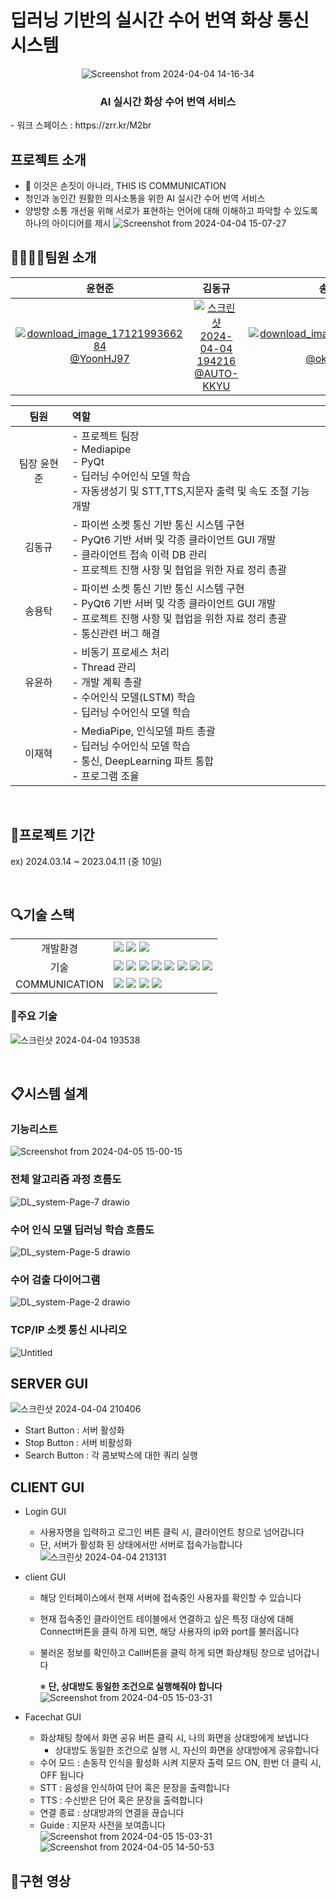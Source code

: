 # 딥러닝 기반의 실시간 수어 번역 화상 통신 시스템
<div align="center">
  
![Screenshot from 2024-04-04 14-16-34](https://github.com/AUTO-KKYU/TEST/assets/118419026/cac31317-e82b-4bce-91b0-f781a907524c)
<h3 align="middle">AI 실시간 화상 수어 번역 서비스</h3>

<div align="left">
- 워크 스페이스 : https://zrr.kr/M2br
  
## 프로젝트 소개
- 🤞 이것은 손짓이 아니라, THIS IS COMMUNICATION
- 청인과 농인간 원활한 의사소통을 위한 AI 실시간 수어 번역 서비스
- 양방향 소통 개선을 위해 서로가 표현하는 언어에 대해 이해하고 파악할 수 있도록 하나의 아이디어를 제시
![Screenshot from 2024-04-04 15-07-27](https://github.com/AUTO-KKYU/TEST/assets/118419026/51121f1c-0e5d-4ae5-a587-6f0ba8735240)

## 👨‍👨‍👦‍👦팀원 소개

| **윤현준** | **김동규** | **송용탁** | **유윤하** | **이재혁** |
| :------: |  :------: | :------: | :------: | :------: |
| [![download_image_1712199366284](https://github.com/AUTO-KKYU/TEST/assets/118419026/d2fad8ee-46ac-49e1-b011-ccf0a9914f98) <br/> @YoonHJ97](https://github.com/YoonHJ97) | [![스크린샷 2024-04-04 194216](https://github.com/AUTO-KKYU/TEST/assets/118419026/1ee1f96a-19b9-4088-87a7-522d418a6320) <br/> @AUTO-KKYU](https://github.com/AUTO-KKYU) | [![download_image_1712198928013](https://github.com/AUTO-KKYU/TEST/assets/118419026/11f16474-eae6-405f-82e6-cf8bafd7fbcf) <br/> @okotak99](https://github.com/okotak99) | [![download_image_1712200424618 (1)](https://github.com/AUTO-KKYU/TEST/assets/118419026/8b2ff8ff-01e9-4af8-b18e-179b73b963c9) <br/> @yoonha-ryu-96](https://github.com/yoonha-ryu-96) | [![image-Photoroom png-Photoroom](https://github.com/addinedu-ros-4th/deeplearning-repo-5/assets/118419026/bd36e538-bdb0-4716-ac97-e16e7c5f54fa) <br/> @RedStones-112](https://github.com/RedStones-112)   ]

|팀원|역할| 
|:---:|:---|
|팀장 윤현준|- 프로젝트 팀장 <br> - Mediapipe <br>- PyQt <br>- 딥러닝 수어인식 모델 학습 <br>- 자동생성기 및 STT,TTS,지문자 출력 및 속도 조절 기능 개발  |
|김동규|- 파이썬 소켓 통신 기반 통신 시스템 구현<br> - PyQt6 기반 서버 및 각종 클라이언트 GUI 개발 <br>- 클라이언트 접속 이력 DB 관리 <br> - 프로젝트 진행 사항 및 협업을 위한 자료 정리 총괄|
|송용탁|- 파이썬 소켓 통신 기반 통신 시스템 구현<br> - PyQt6 기반 서버 및 각종 클라이언트 GUI 개발 <br> - 프로젝트 진행 사항 및 협업을 위한 자료 정리 총괄<br> - 통신관련 버그 해결|
|유윤하| - 비동기 프로세스 처리<br> - Thread 관리<br> - 개발 계획 총괄<br> - 수어인식 모델(LSTM) 학습<br> - 딥러닝 수어인식 모델 학습 <br>|
|이재혁|- MediaPipe, 인식모델 파트 총괄<br> - 딥러닝 수어인식 모델 학습<br> - 통신, DeepLearning 파트 통합<br> - 프로그램 조율 |

<br>

## 📅프로젝트 기간
ex) 2024.03.14 ~ 2023.04.11 (중 10일)


<br>

## 🔍기술 스택

||| 
|:---:|:---|
|개발환경|<img src="https://img.shields.io/badge/Ubuntu-E95420?style=for-the-badge&logo=Ubuntu&logoColor=white"> <img src="https://img.shields.io/badge/VISUAL STUDIO CODE-007ACC?style=for-the-badge&logo=VisualStudioCode&logoColor=white"> <img src="https://img.shields.io/badge/Google%20Colab-F9AB00?style=for-the-badge&logo=Google%20Colab&logoColor=orange">|
|기술|<img src="https://img.shields.io/badge/python-3670A0?style=for-the-badge&logo=python&logoColor=ffdd54"> <img src="https://img.shields.io/badge/numpy-%23013243.svg?style=for-the-badge&logo=numpy&logoColor=white"> <img src = "https://img.shields.io/badge/pandas-%23150458.svg?style=for-the-badge&logo=pandas&logoColor=white"> <img src="https://img.shields.io/badge/OpenCV-5C3EE8?style=for-the-badge&logo=opencv&logoColor=white"> <img src="https://img.shields.io/badge/Qt-5C3EE8?style=for-the-badge&logo=Qt&logoColor=#41CD52"> <img src="https://img.shields.io/badge/mysql-4479A1.svg?style=for-the-badge&logo=mysql&logoColor=white"> <img src = "https://img.shields.io/badge/Keras-%23D00000.svg?style=for-the-badge&logo=Keras&logoColor=white"> <img src ="https://img.shields.io/badge/TensorFlow-%23FF6F00.svg?style=for-the-badge&logo=TensorFlow&logoColor=white"> |
|COMMUNICATION|<img src="https://img.shields.io/badge/Slack-4A154B?style=for-the-badge&logo=Slack&logoColor=white"> <img src="https://img.shields.io/badge/git-%23F05033.svg?style=for-the-badge&logo=git&logoColor=white"> <img src="https://img.shields.io/badge/notion-000000?style=for-the-badge&logo=notion&logoColor=white"> <img src="https://img.shields.io/badge/github-181717?style=for-the-badge&logo=github&logoColor=white">|

### 🧐주요 기술
![스크린샷 2024-04-04 193538](https://github.com/AUTO-KKYU/TEST/assets/118419026/2d34c3f1-aaf6-49f7-9484-8eaec2fbbd53)

<br>

## 📋시스템 설계

### 기능리스트
![Screenshot from 2024-04-05 15-00-15](https://github.com/addinedu-ros-4th/deeplearning-repo-5/assets/61307553/020585cf-1c59-4dbe-8508-4e0e64971c63)


### 전체 알고리즘 과정 흐름도
![DL_system-Page-7 drawio](https://github.com/AUTO-KKYU/TEST/assets/118419026/e5f3254e-e4eb-422a-9b40-5744ddfbe1e9)

### 수어 인식 모델 딥러닝 학습 흐름도
![DL_system-Page-5 drawio](https://github.com/AUTO-KKYU/TEST/assets/118419026/884ed9af-47c5-4820-a261-23a0287fe5c3)

### 수어 검출 다이어그램
![DL_system-Page-2 drawio](https://github.com/AUTO-KKYU/TEST/assets/118419026/e06b22bf-e1ad-4109-a435-99fe669942b3)


### TCP/IP 소켓 통신 시나리오 
![Untitled](https://github.com/AUTO-KKYU/TEST/assets/118419026/2c0ab405-f856-4f85-a3cf-e484ab353f68)

## SERVER GUI
![스크린샷 2024-04-04 210406](https://github.com/AUTO-KKYU/TEST/assets/118419026/dd7d0872-4a83-4eb5-8a05-d11c214d3807)

- Start Button : 서버 활성화
- Stop Button : 서버 비활성화
- Search Button : 각 콤보박스에 대한 쿼리 실행

## CLIENT GUI 
- Login GUI
  - 사용자명을 입력하고 로그인 버튼 클릭 시, 클라이언트 창으로 넘어갑니다
  - 단, 서버가 활성화 된 상태에서만 서버로 접속가능합니다
![스크린샷 2024-04-04 213131](https://github.com/AUTO-KKYU/TEST/assets/118419026/bde7b91f-a674-464a-a89b-e0d215cca17c)

- client GUI
  - 해당 인터페이스에서 현재 서버에 접속중인 사용자를 확인할 수 있습니다
  - 현재 접속중인 클라이언트 테이블에서 연결하고 싶은 특정 대상에 대해 Connect버튼을 클릭 하게 되면, 해당 사용자의 ip와 port를 불러옵니다
  - 불러온 정보를 확인하고 Call버튼을 클릭 하게 되면 화상채팅 창으로 넘어갑니다

      ※ **단, 상대방도 동일한 조건으로 실행해줘야 합니다**
![Screenshot from 2024-04-05 15-03-31](https://github.com/addinedu-ros-4th/deeplearning-repo-5/assets/61307553/5f1f1308-ee7e-465a-a465-c278bdda54ed)

- Facechat GUI
  - 화상채팅 창에서 화면 공유 버튼 클릭 시, 나의 화면을 상대방에게 보냅니다
    - 상대방도 동일한 조건으로 실행 시, 자신의 화면을 상대방에게 공유합니다
  - 수어 모드 : 손동작 인식을 활성화 시켜 지문자 출력 모드 ON, 한번 더 클릭 시, OFF 됩니다
  - STT : 음성을 인식하여 단어 혹은 문장을 출력합니다
  - TTS : 수신받은 단어 혹은 문장을 출력합니다
  - 연결 종료 : 상대방과의 연결을 끊습니다
  - Guide : 지문자 사전을 보여줍니다  
![Screenshot from 2024-04-05 15-03-31](https://github.com/addinedu-ros-4th/deeplearning-repo-5/assets/61307553/5f1f1308-ee7e-465a-a465-c278bdda54ed)
![Screenshot from 2024-04-05 14-50-53](https://github.com/addinedu-ros-4th/deeplearning-repo-5/assets/61307553/42cd4223-316c-4194-8e84-813ea1ef1411)


## 📸구현 영상






